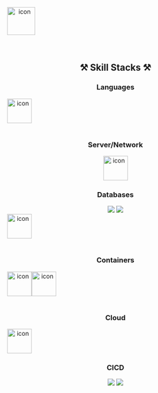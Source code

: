 <div align="center">

<div style="display: flex; align-items: flex-start;">
<img src="https://techstack-generator.vercel.app/github-icon.svg" alt="icon" width="65" height="65" />
</div style="text-align: center;">
<br><br>

## ⚒ Skill Stacks ⚒

### Languages

<!-- <img src="https://img.shields.io/badge/Dart-0175C2?style=flat-square&logo=Dart&logoColor=white"/>
<img src="https://img.shields.io/badge/Python-3776AB ?style=flat-square&logo=Python&logoColor=white"/> -->

<!-- <div>
<img src="https://img.shields.io/badge/Java-FF7800?style=flat-square&logo=Java&logoColor=white"> 
<img src="https://img.shields.io/badge/Kotlin-7F52FF?style=flat-square&logo=Kotlin&logoColor=white"/>
</div> -->

<!-- <div>
<img src="https://img.shields.io/badge/Javascript-F7DF1E?style=flat-square&logo=Javascript&logoColor=white">
<img src="https://img.shields.io/badge/Typescript-3178C6?style=flat-square&logo=Typescript&logoColor=white">
</div> -->

<div style="display: flex; align-items: flex-start;">
<img src="https://techstack-generator.vercel.app/python-icon.svg" alt="icon" width="57" height="57" />
<!-- <img src="https://techstack-generator.vercel.app/java-icon.svg" alt="icon" width="57" height="57" />
<img src="https://techstack-generator.vercel.app/js-icon.svg" alt="icon" width="57" height="57" />
<img src="https://techstack-generator.vercel.app/ts-icon.svg" alt="icon" width="57" height="57" /> -->
</div>

<br>

### Server/Network
<dev>
<img src="https://techstack-generator.vercel.app/nginx-icon.svg" alt="icon" width="57" height="57" />
</dev>

### Databases

<div>
<img src="https://img.shields.io/badge/MySQL-4479A1?style=flat-square&logo=MySQL&logoColor=white"/>
<img src="https://img.shields.io/badge/Redis-DC382D?style=flat-square&logo=Redis&logoColor=white"/> 
</div>

<div style="display: flex; align-items: flex-start;"><img src="https://techstack-generator.vercel.app/mysql-icon.svg" alt="icon" width="57" height="57" /></div>

<br>

### Containers
<!-- 
<div>
<img src="https://img.shields.io/badge/Docker-2496ED?style=flat-square&logo=Docker&logoColor=white"/> 
<img src="https://img.shields.io/badge/Kubernetes-326CE5?style=flat-square&logo=Kubernetes&logoColor=white"/>
</div> -->

<div style="display: flex; align-items: flex-start;">
<img src="https://techstack-generator.vercel.app/docker-icon.svg" alt="icon" width="57" height="57" />
<img src="https://techstack-generator.vercel.app/kubernetes-icon.svg" alt="icon" width="57" height="57" />
</div>

<br>

### Cloud

<div style="display: flex; align-items: flex-start;">
<img src="https://techstack-generator.vercel.app/aws-icon.svg" alt="icon" width="57" height="57" />
</div>

### CICD

<dev>
<img src="https://img.shields.io/badge/GitHub Actions-2088FF?style=flat-square&logo=GitHub Actions&logoColor=white"/> 
<img src="https://img.shields.io/badge/Jenkins-D24939?style=flat-square&logo=Jenkins&logoColor=white"/>
</dev>
